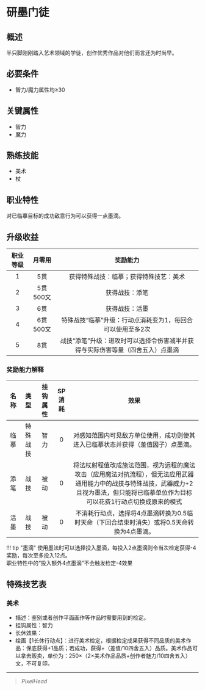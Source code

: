 # 研墨门徒

## 概述

半只脚刚刚踏入艺术领域的学徒，创作优秀作品对他们而言还为时尚早。

## 必要条件

* 智力/魔力属性均≥30

## 关键属性

* 智力
* 魔力

## 熟练技能

* 美术
* 杖

## 职业特性

对已临摹目标的成功敌意行为可以获得一点墨滴。

## 升级收益

职业等级|月零用|奖励能力
:--:|:--:|:--:
1|5贯|获得特殊战技：临摹；获得特殊技艺：美术
2|5贯500文|获得战技：添笔
3|6贯|获得战技：活墨
4|6贯500文|特殊战技“临摹”升级：行动点消耗变为1，每回合可以使用至多2次
5|8贯|战技“添笔”升级：进攻时可以选择令伤害减半并获得与实际伤害等量（四舍五入）点墨滴

### 奖励能力解释

名称|类型|挂钩属性|SP消耗|效果
:--:|:--:|:--:|:--:|:--:
临摹|特殊战技|智力|0|对感知范围内可见敌方单位使用，成功则使其进入已临摹状态并获得（差值因子）点墨滴。
添笔|战技|被动|0|将法杖射程值改成施法范围，视为远程的魔法攻击（应用魔法对抗流程），但无法应用武器通用能力中的战技与特殊战技，武器威力+2且视为墨法，但只能将已临摹单位作为目标<br>可以花费1行动点切换成原来的模式
活墨|战技|被动|0|不消耗行动点，选择将4点墨滴转换为0.5临时天命（下回合结束时消失）或将0.5天命转换为4点墨滴。

!!! tip "墨滴"
    使用墨法时可以选择投入墨滴，每投入2点墨滴则令当次检定获得-4奖励，每次至多投入12点。<br>职业特性中的“投入额外4点墨滴”不会触发检定-4效果

## 特殊技艺表

### 美术

* 描述：鉴别或者创作平面画作等作品时需要用到的检定。
* 挂钩属性：智力
* 长休效果：
* 绘画【1长休行动点】：进行美术检定，根据检定成果获得不同品质的美术作品：保底获得+1品质；若成功，获得+（差值/10四舍五入）品质。美术作品可以拿去贩卖，单价为：250×（2×美术作品品质+创作者魅力/10四舍五入）文，不可复印。

---

> *PixelHead*